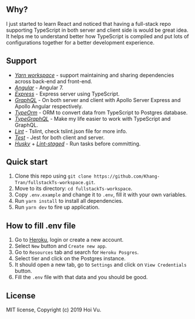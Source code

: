 ## Why?
I just started to learn React and noticed that having a full-stack repo supporting TypeScript in both server and client side is would be great idea. It helps me to understand better how TypeScript is compiled and put lots of configurations together for a better development experience.

## Support

- [_Yarn workspace_](https://yarnpkg.com/lang/en/docs/workspaces/) - support maintaining and sharing dependencies across back-end and front-end. 
- [_Angular_](https://angular.io/) - Angular 7.
- [_Express_](https://expressjs.com/) - Express server using TypeScript.
- [_GraphQL_](https://graphql.org/) - On both server and client with Apollo Server Express and Apollo Angular respectively.
- [_TypeOrm_](http://typeorm.io/#/) - ORM to convert data from TypeScript to Postgres database.
- [_TypeGraphQL_](https://19majkel94.github.io/type-graphql/) - Make my life easier to work with TypeScript and GraphQL.
- [_Lint_](https://palantir.github.io/tslint/) - Tslint, check tslint.json file for more info.
- [_Test_](https://jestjs.io/) - Jest for both client and server.
- [_Husky_](https://github.com/typicode/husky) + [_Lint-staged_](https://github.com/okonet/lint-staged) - Run tasks before committing.

## Quick start
1. Clone this repo using `git clone https://github.com/Khang-Tran/fullstackTs-workspace.git`.
2. Move to its directory: `cd fullstackTs-workspace`.
3. Copy `.env.example` and change it to `.env`, fill it with your own variables.
3. Run `yarn install` to install all dependencies.
4. Run `yarn dev` to fire up application.


## How to fill .env file
1. Go to [Heroku](https://id.heroku.com), login or create a new account.
2. Select `New` button and `Create new app`.
3. Go to `Resources` tab and search for `Heroku Posgres`.
4. Select tier and click on the Postgres instance.
5. It should open a new tab, go to `Settings` and click on `View Credentials` button.
6. Fill the `.env` file with that data and you should be good.


## License
MIT license, Copyright (c) 2019 Hoi Vu.
